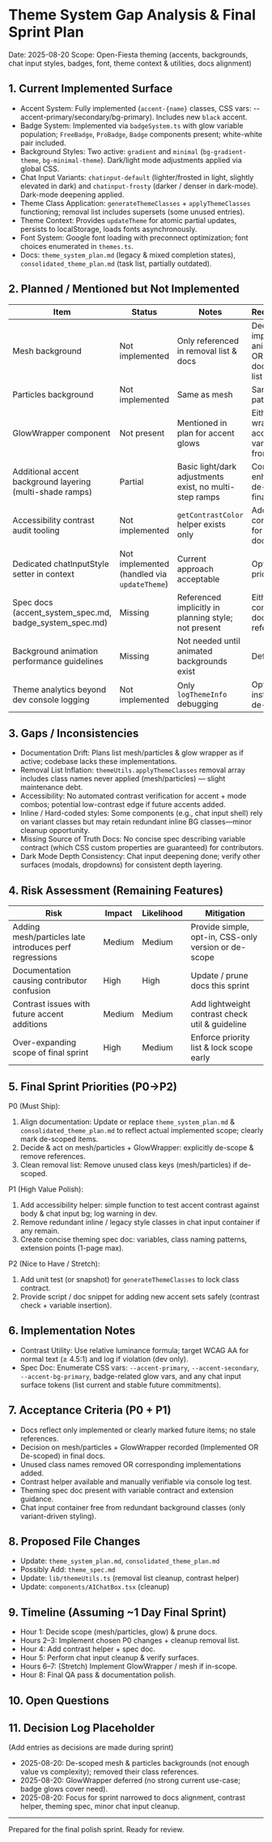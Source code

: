 # Theme System Gap Analysis & Final Sprint Plan

Date: 2025-08-20
Scope: Open-Fiesta theming (accents, backgrounds, chat input styles, badges, font, theme context & utilities, docs alignment)

## 1. Current Implemented Surface

- Accent System: Fully implemented (`accent-{name}` classes, CSS vars: --accent-primary/secondary/bg-primary). Includes new `black` accent.
- Badge System: Implemented via `badgeSystem.ts` with glow variable population; `FreeBadge`, `ProBadge`, `Badge` components present; white-white pair included.
- Background Styles: Two active: `gradient` and `minimal` (`bg-gradient-theme`, `bg-minimal-theme`). Dark/light mode adjustments applied via global CSS.
- Chat Input Variants: `chatinput-default` (lighter/frosted in light, slightly elevated in dark) and `chatinput-frosty` (darker / denser in dark-mode). Dark-mode deepening applied.
- Theme Class Application: `generateThemeClasses` + `applyThemeClasses` functioning; removal list includes supersets (some unused entries).
- Theme Context: Provides `updateTheme` for atomic partial updates, persists to localStorage, loads fonts asynchronously.
- Font System: Google font loading with preconnect optimization; font choices enumerated in `themes.ts`.
- Docs: `theme_system_plan.md` (legacy & mixed completion states), `consolidated_theme_plan.md` (task list, partially outdated).

## 2. Planned / Mentioned but Not Implemented

| Item | Status | Notes | Recommendation |
|------|--------|-------|----------------|
| Mesh background | Not implemented | Only referenced in removal list & docs | Decide: implement simple animated mesh OR remove from docs & removal list |
| Particles background | Not implemented | Same as mesh | Same decision path as mesh |
| GlowWrapper component | Not present | Mentioned in plan for accent glows | Either implement wrapper applying accent shadow vars, or strike from plan |
| Additional accent background layering (multi-shade ramps) | Partial | Basic light/dark adjustments exist, no multi-step ramps | Consider future enhancement; de-scope for final sprint |
| Accessibility contrast audit tooling | Not implemented | `getContrastColor` helper exists only | Add quick contrast check for accent on bg; doc guidelines |
| Dedicated chatInputStyle setter in context | Not implemented (handled via `updateTheme`) | Current approach acceptable | Optional; low priority |
| Spec docs (accent_system_spec.md, badge_system_spec.md) | Missing | Referenced implicitly in planning style; not present | Either create concise spec docs or remove references |
| Background animation performance guidelines | Missing | Not needed until animated backgrounds exist | Defer |
| Theme analytics beyond dev console logging | Not implemented | Only `logThemeInfo` debugging | Optional instrumentation; de-scope |

## 3. Gaps / Inconsistencies

- Documentation Drift: Plans list mesh/particles & glow wrapper as if active; codebase lacks these implementations.
- Removal List Inflation: `themeUtils.applyThemeClasses` removal array includes class names never applied (mesh/particles) — slight maintenance debt.
- Accessibility: No automated contrast verification for accent + mode combos; potential low-contrast edge if future accents added.
- Inline / Hard-coded styles: Some components (e.g., chat input shell) rely on variant classes but may retain redundant inline BG classes—minor cleanup opportunity.
- Missing Source of Truth Docs: No concise spec describing variable contract (which CSS custom properties are guaranteed) for contributors.
- Dark Mode Depth Consistency: Chat input deepening done; verify other surfaces (modals, dropdowns) for consistent depth layering.

## 4. Risk Assessment (Remaining Features)

| Risk | Impact | Likelihood | Mitigation |
|------|--------|------------|-----------|
| Adding mesh/particles late introduces perf regressions | Medium | Medium | Provide simple, opt-in, CSS-only version or de-scope |
| Documentation causing contributor confusion | High | High | Update / prune docs this sprint |
| Contrast issues with future accent additions | Medium | Medium | Add lightweight contrast check util & guideline |
| Over-expanding scope of final sprint | High | Medium | Enforce priority list & lock scope early |

## 5. Final Sprint Priorities (P0→P2)

P0 (Must Ship):

1. Align documentation: Update or replace `theme_system_plan.md` & `consolidated_theme_plan.md` to reflect actual implemented scope; clearly mark de-scoped items.
2. Decide & act on mesh/particles + GlowWrapper: explicitly de-scope & remove references.
3. Clean removal list: Remove unused class keys (mesh/particles) if de-scoped.

P1 (High Value Polish):

1. Add accessibility helper: simple function to test accent contrast against body & chat input bg; log warning in dev.
2. Remove redundant inline / legacy style classes in chat input container if any remain.
3. Create concise theming spec doc: variables, class naming patterns, extension points (1-page max).

P2 (Nice to Have / Stretch):

1. Add unit test (or snapshot) for `generateThemeClasses` to lock class contract.
2. Provide script / doc snippet for adding new accent sets safely (contrast check + variable insertion).

## 6. Implementation Notes

- Contrast Utility: Use relative luminance formula; target WCAG AA for normal text (≥ 4.5:1) and log if violation (dev only).
- Spec Doc: Enumerate CSS vars: `--accent-primary`, `--accent-secondary`, `--accent-bg-primary`, badge-related glow vars, and any chat input surface tokens (list current and stable future commitments).

## 7. Acceptance Criteria (P0 + P1)

- Docs reflect only implemented or clearly marked future items; no stale references.
- Decision on mesh/particles + GlowWrapper recorded (Implemented OR De-scoped) in final docs.
- Unused class names removed OR corresponding implementations added.
- Contrast helper available and manually verifiable via console log test.
- Theming spec doc present with variable contract and extension guidance.
- Chat input container free from redundant background classes (only variant-driven styling).

## 8. Proposed File Changes

- Update: `theme_system_plan.md`, `consolidated_theme_plan.md`
- Possibly Add: `theme_spec.md`
- Update: `lib/themeUtils.ts` (removal list cleanup, contrast helper)
- Update: `components/AIChatBox.tsx` (cleanup)

## 9. Timeline (Assuming ~1 Day Final Sprint)

- Hour 1: Decide scope (mesh/particles, glow) & prune docs.
- Hours 2–3: Implement chosen P0 changes + cleanup removal list.
- Hour 4: Add contrast helper + spec doc.
- Hour 5: Perform chat input cleanup & verify surfaces.
- Hours 6–7: (Stretch) Implement GlowWrapper / mesh if in-scope.
- Hour 8: Final QA pass & documentation polish.

## 10. Open Questions


## 11. Decision Log Placeholder

(Add entries as decisions are made during sprint)

- 2025-08-20: De-scoped mesh & particles backgrounds (not enough value vs complexity); removed their class references.
- 2025-08-20: GlowWrapper deferred (no strong current use-case; badge glows cover need).
- 2025-08-20: Focus for sprint narrowed to docs alignment, contrast helper, theming spec, minor chat input cleanup.

---
Prepared for the final polish sprint. Ready for review.
